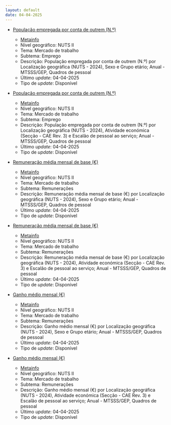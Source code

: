 ```yaml
---
layout: default
date: 04-04-2025
---
```

* [População empregada por conta de outrem (N.º)](https://www.ine.pt/xportal/xmain?xpid=INE&xpgid=ine_indicadores&indOcorrCod=0014408&contexto=bd&selTab=tab2)
  * [Metainfo](https://www.ine.pt/bddXplorer/htdocs/minfo.jsp?var_cd=0014408&lingua=PT)
  * Nível geográfico: NUTS II
  * Tema: Mercado de trabalho
  * Subtema: Emprego
  * Descrição: População empregada por conta de outrem (N.º) por Localização geográfica (NUTS - 2024), Sexo e Grupo etário; Anual - MTSSS/GEP, Quadros de pessoal
  * Último _update_: 04-04-2025
  * Tipo de _update_: Disponível

* [População empregada por conta de outrem (N.º)](https://www.ine.pt/xportal/xmain?xpid=INE&xpgid=ine_indicadores&indOcorrCod=0014409&contexto=bd&selTab=tab2)
  * [Metainfo](https://www.ine.pt/bddXplorer/htdocs/minfo.jsp?var_cd=0014409&lingua=PT)
  * Nível geográfico: NUTS II
  * Tema: Mercado de trabalho
  * Subtema: Emprego
  * Descrição: População empregada por conta de outrem (N.º) por Localização geográfica (NUTS - 2024), Atividade económica (Secção - CAE Rev. 3) e Escalão de pessoal ao serviço; Anual - MTSSS/GEP, Quadros de pessoal
  * Último _update_: 04-04-2025
  * Tipo de _update_: Disponível

* [Remuneração média mensal de base (€)](https://www.ine.pt/xportal/xmain?xpid=INE&xpgid=ine_indicadores&indOcorrCod=0014410&contexto=bd&selTab=tab2)
  * [Metainfo](https://www.ine.pt/bddXplorer/htdocs/minfo.jsp?var_cd=0014410&lingua=PT)
  * Nível geográfico: NUTS II
  * Tema: Mercado de trabalho
  * Subtema: Remunerações
  * Descrição: Remuneração média mensal de base (€)  por Localização geográfica (NUTS - 2024), Sexo e Grupo etário; Anual - MTSSS/GEP, Quadros de pessoal
  * Último _update_: 04-04-2025
  * Tipo de _update_: Disponível

* [Remuneração média mensal de base (€)](https://www.ine.pt/xportal/xmain?xpid=INE&xpgid=ine_indicadores&indOcorrCod=0014411&contexto=bd&selTab=tab2)
  * [Metainfo](https://www.ine.pt/bddXplorer/htdocs/minfo.jsp?var_cd=0014411&lingua=PT)
  * Nível geográfico: NUTS II
  * Tema: Mercado de trabalho
  * Subtema: Remunerações
  * Descrição: Remuneração média mensal de base (€)  por Localização geográfica (NUTS - 2024), Atividade económica (Secção - CAE Rev. 3) e Escalão de pessoal ao serviço; Anual - MTSSS/GEP, Quadros de pessoal
  * Último _update_: 04-04-2025
  * Tipo de _update_: Disponível

* [Ganho médio mensal (€)](https://www.ine.pt/xportal/xmain?xpid=INE&xpgid=ine_indicadores&indOcorrCod=0014412&contexto=bd&selTab=tab2)
  * [Metainfo](https://www.ine.pt/bddXplorer/htdocs/minfo.jsp?var_cd=0014412&lingua=PT)
  * Nível geográfico: NUTS II
  * Tema: Mercado de trabalho
  * Subtema: Remunerações
  * Descrição: Ganho médio mensal (€) por Localização geográfica (NUTS - 2024), Sexo e Grupo etário; Anual - MTSSS/GEP, Quadros de pessoal
  * Último _update_: 04-04-2025
  * Tipo de _update_: Disponível

* [Ganho médio mensal (€)](https://www.ine.pt/xportal/xmain?xpid=INE&xpgid=ine_indicadores&indOcorrCod=0014413&contexto=bd&selTab=tab2)
  * [Metainfo](https://www.ine.pt/bddXplorer/htdocs/minfo.jsp?var_cd=0014413&lingua=PT)
  * Nível geográfico: NUTS II
  * Tema: Mercado de trabalho
  * Subtema: Remunerações
  * Descrição: Ganho médio mensal (€) por Localização geográfica (NUTS - 2024), Atividade económica (Secção - CAE Rev. 3) e Escalão de pessoal ao serviço; Anual - MTSSS/GEP, Quadros de pessoal
  * Último _update_: 04-04-2025
  * Tipo de _update_: Disponível

